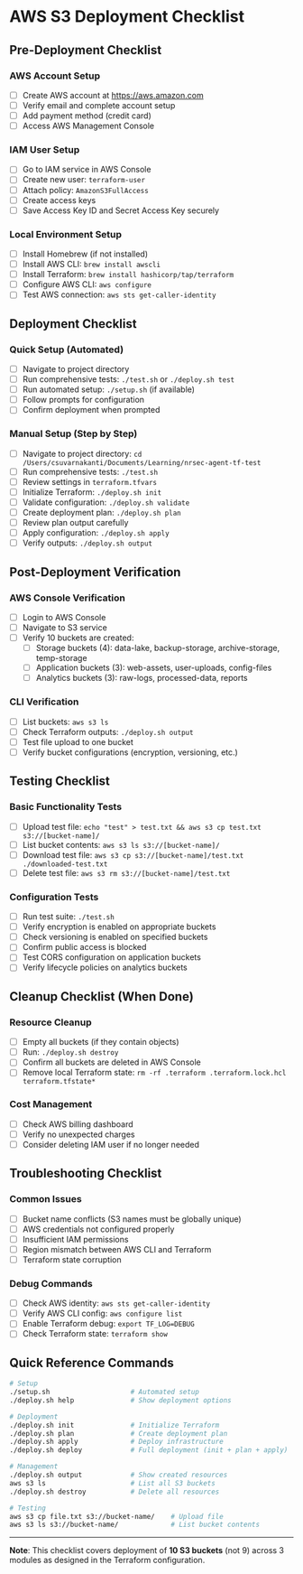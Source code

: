 # AWS S3 Deployment Checklist

## Pre-Deployment Checklist

### AWS Account Setup
- [ ] Create AWS account at https://aws.amazon.com
- [ ] Verify email and complete account setup
- [ ] Add payment method (credit card)
- [ ] Access AWS Management Console

### IAM User Setup
- [ ] Go to IAM service in AWS Console
- [ ] Create new user: `terraform-user`
- [ ] Attach policy: `AmazonS3FullAccess`
- [ ] Create access keys
- [ ] Save Access Key ID and Secret Access Key securely

### Local Environment Setup
- [ ] Install Homebrew (if not installed)
- [ ] Install AWS CLI: `brew install awscli`
- [ ] Install Terraform: `brew install hashicorp/tap/terraform`
- [ ] Configure AWS CLI: `aws configure`
- [ ] Test AWS connection: `aws sts get-caller-identity`

## Deployment Checklist

### Quick Setup (Automated)
- [ ] Navigate to project directory
- [ ] Run comprehensive tests: `./test.sh` or `./deploy.sh test`
- [ ] Run automated setup: `./setup.sh` (if available)
- [ ] Follow prompts for configuration
- [ ] Confirm deployment when prompted

### Manual Setup (Step by Step)
- [ ] Navigate to project directory: `cd /Users/csuvarnakanti/Documents/Learning/nrsec-agent-tf-test`
- [ ] Run comprehensive tests: `./test.sh`
- [ ] Review settings in `terraform.tfvars`
- [ ] Initialize Terraform: `./deploy.sh init`
- [ ] Validate configuration: `./deploy.sh validate`  
- [ ] Create deployment plan: `./deploy.sh plan`
- [ ] Review plan output carefully
- [ ] Apply configuration: `./deploy.sh apply`
- [ ] Verify outputs: `./deploy.sh output`

## Post-Deployment Verification

### AWS Console Verification
- [ ] Login to AWS Console
- [ ] Navigate to S3 service
- [ ] Verify 10 buckets are created:
  - [ ] Storage buckets (4): data-lake, backup-storage, archive-storage, temp-storage
  - [ ] Application buckets (3): web-assets, user-uploads, config-files  
  - [ ] Analytics buckets (3): raw-logs, processed-data, reports

### CLI Verification
- [ ] List buckets: `aws s3 ls`
- [ ] Check Terraform outputs: `./deploy.sh output`
- [ ] Test file upload to one bucket
- [ ] Verify bucket configurations (encryption, versioning, etc.)

## Testing Checklist

### Basic Functionality Tests
- [ ] Upload test file: `echo "test" > test.txt && aws s3 cp test.txt s3://[bucket-name]/`
- [ ] List bucket contents: `aws s3 ls s3://[bucket-name]/`
- [ ] Download test file: `aws s3 cp s3://[bucket-name]/test.txt ./downloaded-test.txt`
- [ ] Delete test file: `aws s3 rm s3://[bucket-name]/test.txt`

### Configuration Tests
- [ ] Run test suite: `./test.sh`
- [ ] Verify encryption is enabled on appropriate buckets
- [ ] Check versioning is enabled on specified buckets
- [ ] Confirm public access is blocked
- [ ] Test CORS configuration on application buckets
- [ ] Verify lifecycle policies on analytics buckets

## Cleanup Checklist (When Done)

### Resource Cleanup
- [ ] Empty all buckets (if they contain objects)
- [ ] Run: `./deploy.sh destroy`
- [ ] Confirm all buckets are deleted in AWS Console
- [ ] Remove local Terraform state: `rm -rf .terraform .terraform.lock.hcl terraform.tfstate*`

### Cost Management
- [ ] Check AWS billing dashboard
- [ ] Verify no unexpected charges
- [ ] Consider deleting IAM user if no longer needed

## Troubleshooting Checklist

### Common Issues
- [ ] Bucket name conflicts (S3 names must be globally unique)
- [ ] AWS credentials not configured properly
- [ ] Insufficient IAM permissions
- [ ] Region mismatch between AWS CLI and Terraform
- [ ] Terraform state corruption

### Debug Commands
- [ ] Check AWS identity: `aws sts get-caller-identity`
- [ ] Verify AWS CLI config: `aws configure list`
- [ ] Enable Terraform debug: `export TF_LOG=DEBUG`
- [ ] Check Terraform state: `terraform show`

## Quick Reference Commands

```bash
# Setup
./setup.sh                    # Automated setup
./deploy.sh help              # Show deployment options

# Deployment
./deploy.sh init              # Initialize Terraform
./deploy.sh plan              # Create deployment plan
./deploy.sh apply             # Deploy infrastructure
./deploy.sh deploy            # Full deployment (init + plan + apply)

# Management
./deploy.sh output            # Show created resources
aws s3 ls                     # List all S3 buckets
./deploy.sh destroy           # Delete all resources

# Testing
aws s3 cp file.txt s3://bucket-name/    # Upload file
aws s3 ls s3://bucket-name/             # List bucket contents
```

---

**Note**: This checklist covers deployment of **10 S3 buckets** (not 9) across 3 modules as designed in the Terraform configuration.
